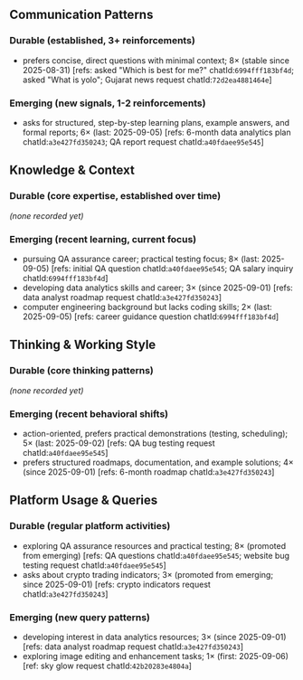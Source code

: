 ## Communication Patterns
### Durable (established, 3+ reinforcements)
- prefers concise, direct questions with minimal context; 8× (stable since 2025-08-31) [refs: asked "Which is best for me?" chatId:`6994fff183bf4d`; asked "What is yolo"; Gujarat news request chatId:`72d2ea4881464e`]

### Emerging (new signals, 1-2 reinforcements)
- asks for structured, step-by-step learning plans, example answers, and formal reports; 6× (last: 2025-09-05) [refs: 6-month data analytics plan chatId:`a3e427fd350243`; QA report request chatId:`a40fdaee95e545`]

## Knowledge & Context
### Durable (core expertise, established over time)
*(none recorded yet)*

### Emerging (recent learning, current focus)
- pursuing QA assurance career; practical testing focus; 8× (last: 2025-09-05) [refs: initial QA question chatId:`a40fdaee95e545`; QA salary inquiry chatId:`6994fff183bf4d`]
- developing data analytics skills and career; 3× (since 2025-09-01) [refs: data analyst roadmap request chatId:`a3e427fd350243`]
- computer engineering background but lacks coding skills; 2× (last: 2025-09-05) [refs: career guidance question chatId:`6994fff183bf4d`]

## Thinking & Working Style
### Durable (core thinking patterns)
*(none recorded yet)*

### Emerging (recent behavioral shifts)
- action-oriented, prefers practical demonstrations (testing, scheduling); 5× (last: 2025-09-02) [refs: QA bug testing request chatId:`a40fdaee95e545`]
- prefers structured roadmaps, documentation, and example solutions; 4× (since 2025-09-01) [refs: 6-month roadmap chatId:`a3e427fd350243`]

## Platform Usage & Queries
### Durable (regular platform activities)
- exploring QA assurance resources and practical testing; 8× (promoted from emerging) [refs: QA questions chatId:`a40fdaee95e545`; website bug testing request chatId:`a40fdaee95e545`]
- asks about crypto trading indicators; 3× (promoted from emerging; since 2025-09-01) [refs: crypto indicators request chatId:`a3e427fd350243`]

### Emerging (new query patterns)
- developing interest in data analytics resources; 3× (since 2025-09-01) [refs: data analyst roadmap request chatId:`a3e427fd350243`]
- exploring image editing and enhancement tasks; 1× (first: 2025-09-06) [ref: sky glow request chatId:`42b20283e4804a`]